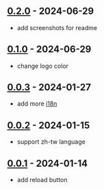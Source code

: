 ## [0.2.0](https://github.com/tomjs/vscode-reload/compare/v0.1.0...v0.2.0) - 2024-06-29

- add screenshots for readme

## [0.1.0](https://github.com/tomjs/vscode-reload/compare/v0.0.3...v0.1.0) - 2024-06-29

- change logo color

## [0.0.3](https://github.com/tomjs/vscode-reload/compare/v0.0.2...v0.0.3) - 2024-01-27

- add more [i18n](https://github.com/microsoft/vscode-loc/tree/main/i18n)

## [0.0.2](https://github.com/tomjs/vscode-reload/compare/v0.0.1...v0.0.2) - 2024-01-15

- support zh-tw language

## [0.0.1](https://github.com/tomjs/vscode-reload/releases/tag/v0.0.1) - 2024-01-14

- add reload button
